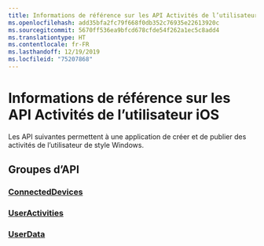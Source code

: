 ```yaml
---
title: Informations de référence sur les API Activités de l’utilisateur iOS
ms.openlocfilehash: add35bfa2fc79f668f0db352c76935e22613920c
ms.sourcegitcommit: 5670ff536ea9bfcd678cfde54f262a1ec5c8add4
ms.translationtype: HT
ms.contentlocale: fr-FR
ms.lasthandoff: 12/19/2019
ms.locfileid: "75207868"
---
```

# <a name="ios-user-activities-api-reference"></a>Informations de référence sur les API Activités de l’utilisateur iOS

Les API suivantes permettent à une application de créer et de publier des activités de l’utilisateur de style Windows.

## <a name="api-groups"></a>Groupes d’API

### <a name="connecteddevicesobjectivec-apiconnecteddevicesindexmd"></a>[ConnectedDevices](../objectivec-api/connecteddevices/index.md)
### <a name="useractivitiesobjectivec-apiuserdatauseractivitiesindexmd"></a>[UserActivities](../objectivec-api/userdata.useractivities/index.md)
### <a name="userdataobjectivec-apiuserdataindexmd"></a>[UserData](../objectivec-api/userdata/index.md)